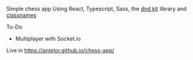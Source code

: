 Simple chess app
Using React, Typescript, Sass, the [dnd kit](https://dndkit.com/) library and [classnames](https://www.npmjs.com/package/classnames)

To-Do
- Multiplayer with Socket.io

Live in https://antelor.github.io/chess-app/